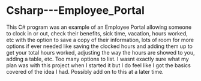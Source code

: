 # Csharp---Employee_Portal
This C# program was an example of an Employee Portal allowing someone to clock in or out, check their benefits, sick time, vacation, hours worked, etc with the option to save a copy of their information, lots of room for more options if ever needed like saving the clocked hours and adding them up to get your total hours worked, adjusting the way the hours are showed to you, adding a table, etc. Too many options to list. I wasnt exactly sure what my plan was with this project when I started it but I do feel like I got the basics covered of the idea I had. Possibly add on to this at a later time.

